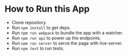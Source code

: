 # How to Run this App
  * Clone repository.
  * Run `npm install` to get deps.
  * Run `npm run webpack` to bundle the app with a watcher.
  * Run `npm run api` to power up the endpoints.
  * Run `npm run server` to serve the page with live-server.
  * Run `npm test` to run tests.
